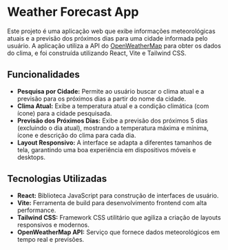 # Weather Forecast App

Este projeto é uma aplicação web que exibe informações meteorológicas atuais e a previsão dos próximos dias para uma cidade informada pelo usuário. A aplicação utiliza a API do [OpenWeatherMap](https://openweathermap.org/) para obter os dados do clima, e foi construída utilizando React, Vite e Tailwind CSS.

## Funcionalidades

- **Pesquisa por Cidade:** Permite ao usuário buscar o clima atual e a previsão para os próximos dias a partir do nome da cidade.
- **Clima Atual:** Exibe a temperatura atual e a condição climática (com ícone) para a cidade pesquisada.
- **Previsão dos Próximos Dias:** Exibe a previsão dos próximos 5 dias (excluindo o dia atual), mostrando a temperatura máxima e mínima, ícone e descrição do clima para cada dia.
- **Layout Responsivo:** A interface se adapta a diferentes tamanhos de tela, garantindo uma boa experiência em dispositivos móveis e desktops.

## Tecnologias Utilizadas

- **React:** Biblioteca JavaScript para construção de interfaces de usuário.
- **Vite:** Ferramenta de build para desenvolvimento frontend com alta performance.
- **Tailwind CSS:** Framework CSS utilitário que agiliza a criação de layouts responsivos e modernos.
- **OpenWeatherMap API:** Serviço que fornece dados meteorológicos em tempo real e previsões. 
